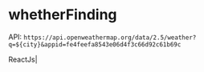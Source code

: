 # whetherFinding


API: 
`https://api.openweathermap.org/data/2.5/weather?q=${city}&appid=fe4feefa8543e06d4f3c66d92c61b69c`


ReactJs|
